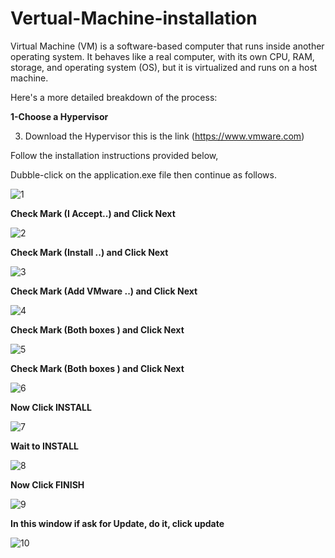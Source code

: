 # Vertual-Machine-installation
Virtual Machine (VM) is a software-based computer that runs inside another operating system. It behaves like a real computer, with its own CPU, RAM, storage, and operating system (OS), but it is virtualized and runs on a host machine.

Here's a more detailed breakdown of the process:

**1-Choose a Hypervisor**

3. Download the Hypervisor this is the link (https://www.vmware.com) 

Follow the installation instructions provided below,

Dubble-click on the application.exe file then continue as follows.

![1](https://github.com/user-attachments/assets/8c86b00c-b348-4478-bb0f-ccc035d838a9)

**Check Mark (I Accept..) and Click Next**

![2](https://github.com/user-attachments/assets/53522363-ea69-41a7-a33f-f3ebf5d242a3)

**Check Mark (Install ..) and Click Next**

![3](https://github.com/user-attachments/assets/36ae8d8a-0c92-40e8-b784-0509890deb80)

**Check Mark (Add VMware ..) and Click Next**

![4](https://github.com/user-attachments/assets/4c58a2d8-bf7d-4bce-8d90-6da867c13161)

**Check Mark (Both boxes ) and Click Next**

![5](https://github.com/user-attachments/assets/c81417f0-e265-4227-bd25-9f828e2356d2)

**Check Mark (Both boxes ) and Click Next**

![6](https://github.com/user-attachments/assets/97bf5d7d-7cd9-4ae7-872e-b6d2b138dca8)

**Now Click INSTALL**

![7](https://github.com/user-attachments/assets/e5aa3440-f3a8-4538-b46f-2e94a1d55ac3)

**Wait to INSTALL**

![8](https://github.com/user-attachments/assets/34c05e49-841d-4de3-802e-e742379dd5ec)

**Now Click FINISH**

![9](https://github.com/user-attachments/assets/4202e7f7-0807-44f9-8bea-cf2e1433d6df)

**In this window if ask for Update, do it, click update**

![10](https://github.com/user-attachments/assets/7148ac39-04a9-4045-86ac-7f01fe3b0540)

